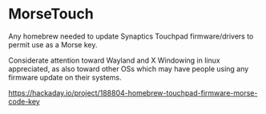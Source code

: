 # MorseTouch
Any homebrew needed to update Synaptics Touchpad firmware/drivers to permit use as a Morse key.

Considerate attention toward Wayland and X Windowing in linux appreciated, as also toward other OSs which may have people using any firmware update on their systems.

https://hackaday.io/project/188804-homebrew-touchpad-firmware-morse-code-key

